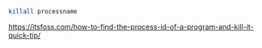 ```bash
killall processname
```
https://itsfoss.com/how-to-find-the-process-id-of-a-program-and-kill-it-quick-tip/

